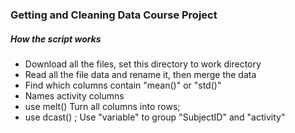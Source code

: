 ### Getting and Cleaning Data Course Project

##### How the script works 

* Download all the files, set this directory to work directory
* Read all the file data and rename it, then merge the data
* Find  which columns contain "mean()" or "std()"
* Names activity columns
* use melt() Turn all columns into rows;
* use dcast() ; Use "variable" to group "SubjectID" and "activity"

